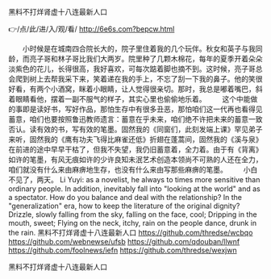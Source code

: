 
黑料不打烊肾虚十八连最新人口




👉/点/此/进/入/观/看/ http://6e6s.com?bepcw.html




　　小时候是在城南四合院长大的，院子里住着我的几个玩伴。秋女和英子与我同龄，而亮子哥和林子哥比我们大两岁。院里种了几颗木棉花，每年的夏季开着朵朵淡紫色的花儿，长得很高，我好喜欢，可每次踮着脚也摘不到。这时候，亮子哥总会爬到树上去帮我采下来，笑着递在我的手上，不忘了刮一下我的鼻子。他的笑很好看，有两个小酒窝，眯着小眼睛，让人觉得很亲切。那时，我总是嘟着嘴巴，斜着眼睛看他，摆着一副不服气的样子，其实心里也偷偷地乐着。
　　这个中能做的事即是读好书，写好作品，那怕生存中有很多丑恶，那怕咱们这一代再也看得见蓄意，咱们也要按照鲁迅教师遗言：蓄意在乎未来，咱们绝不许把未来的蓄意一致否认。读有效的书，写有效的笔墨。固然我的《同窗们，此刻发端上课》罕见弟子来听，固然我的《鹰有功夫飞得比麻雀还低》折翅在蓬蒿间，固然我的《溪与泉》在前进的途中早早干枯了，但我不失望，我仍旧蓄意着，全力着。由于有《背离》如许的笔墨，有风无痕如许的少许良知未泯艺术创造本领尚不可熟的人还在全力，咱们就没有什么来由麻痹地生存，也没有什么来由写那些麻痹的笔墨。
　　小白不见了，两天。
Li Yuyi: as a novelist, he always to times more sensitive than ordinary people.
In addition, inevitably fall into "looking at the world" and as a spectator.
How do you balance and deal with the relationship?
In the "generalization" era, how to keep the literature of the original dignity?
Drizzle, slowly falling from the sky, falling on the face, cool;
Dripping in the mouth, sweet;
Flying on the neck, itchy, rain on the people dance, drunk in the rain.
黑料不打烊肾虚十八连最新人口 https://github.com/thredse/wcbqo
https://github.com/webnewse/ufsb
https://github.com/qdouban/llwnf
https://github.com/foolnews/iefn
https://github.com/thredse/wexjwn





黑料不打烊肾虚十八连最新人口
